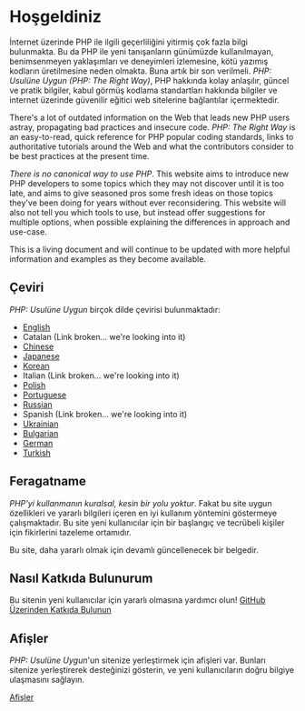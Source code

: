 # Hoşgeldiniz

İnternet üzerinde PHP ile ilgili geçerliliğini yitirmiş çok fazla bilgi bulunmakta. Bu da PHP ile yeni tanışanların günümüzde kullanılmayan, benimsenmeyen yaklaşımları ve deneyimleri izlemesine, kötü yazımış kodların üretilmesine neden olmakta. Buna artık bir son verilmeli. _PHP: Usulüne Uygun (PHP: The Right Way)_, PHP hakkında kolay anlaşılır, güncel ve pratik bilgiler, kabul görmüş kodlama standartları hakkında bilgiler ve internet üzerinde güvenilir eğitici web sitelerine bağlantılar içermektedir.

There's a lot of outdated information on the Web that leads new PHP users astray, 
propagating bad practices and insecure code. _PHP: The Right Way_ is an easy-to-read, 
quick reference for PHP popular coding standards, links to authoritative tutorials 
around the Web and what the contributors consider to be best practices at the present 
time.

_There is no canonical way to use PHP_. This website aims to introduce new PHP 
developers to some topics which they may not discover until it is too late, and aims 
to give seasoned pros some fresh ideas on those topics they've been doing for years 
without ever reconsidering. This website will also not tell you which tools to use, but 
instead offer suggestions for multiple options, when possible explaining the differences 
in approach and use-case. 

This is a living document and will continue to be updated with more helpful information 
and examples as they become available.

## Çeviri

_PHP: Usulüne Uygun_ birçok dilde çevirisi bulunmaktadır:

* [English](http://www.phptherightway.com)
* Catalan (Link broken... we're looking into it)
* [Chinese](http://wulijun.github.com/php-the-right-way)
* [Japanese](http://ja.phptherightway.com)
* [Korean](http://wafe.github.io/php-the-right-way/)
* Italian (Link broken... we're looking into it)
* [Polish](http://pl.phptherightway.com/)
* [Portuguese](http://br.phptherightway.com/)
* [Russian](http://getjump.github.io/ru-php-the-right-way)
* Spanish (Link broken... we're looking into it)
* [Ukrainian](http://iflista.github.com/php-the-right-way/)
* [Bulgarian](http://bg.phptherightway.com/)
* [German](http://rwetzlmayr.github.io/php-the-right-way/)
* [Turkish](http://kulekci.net/php-the-right-way/)

## Feragatname

_PHP'yi kullanmanın kuralsal, kesin bir yolu yoktur_. Fakat bu site uygun özellikleri ve yararlı bilgileri içeren en iyi kullanım yöntemini göstermeye çalışmaktadır. Bu site yeni kullanıcılar için bir başlangıç ve tecrübeli kişiler için fikirlerini tazeleme ortamıdır.

Bu site, daha yararlı olmak için devamlı güncellenecek bir belgedir.

## Nasıl Katkıda Bulunurum

Bu sitenin yeni kullanıcılar için yararlı olmasına yardımcı olun! [GitHub Üzerinden Katkıda Bulunun][1]

## Afişler

_PHP: Usulüne Uygun_'un sitenize yerleştirmek için afişleri var. Bunları sitenize yerleştirerek desteğinizi gösterin, 
ve yeni kullanıcıların doğru bilgiye ulaşmasını sağlayın.


[Afişler][2]

[1]: https://github.com/codeguy/php-the-right-way/tree/gh-pages
[2]: /php-the-right-way/banners.html
